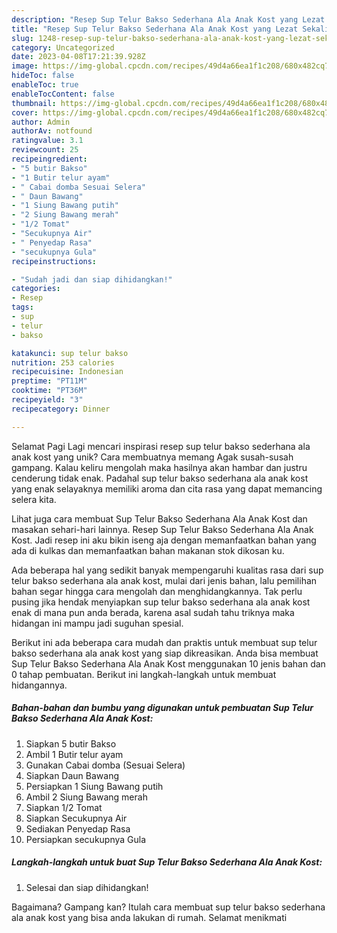 ```yaml
---
description: "Resep Sup Telur Bakso Sederhana Ala Anak Kost yang Lezat Sekali, Enak"
title: "Resep Sup Telur Bakso Sederhana Ala Anak Kost yang Lezat Sekali, Enak"
slug: 1248-resep-sup-telur-bakso-sederhana-ala-anak-kost-yang-lezat-sekali-enak
category: Uncategorized
date: 2023-04-08T17:21:39.928Z
image: https://img-global.cpcdn.com/recipes/49d4a66ea1f1c208/680x482cq70/sup-telur-bakso-sederhana-ala-anak-kost-foto-resep-utama.jpg
hideToc: false
enableToc: true
enableTocContent: false
thumbnail: https://img-global.cpcdn.com/recipes/49d4a66ea1f1c208/680x482cq70/sup-telur-bakso-sederhana-ala-anak-kost-foto-resep-utama.jpg
cover: https://img-global.cpcdn.com/recipes/49d4a66ea1f1c208/680x482cq70/sup-telur-bakso-sederhana-ala-anak-kost-foto-resep-utama.jpg
author: Admin
authorAv: notfound
ratingvalue: 3.1
reviewcount: 25
recipeingredient:
- "5 butir Bakso"
- "1 Butir telur ayam"
- " Cabai domba Sesuai Selera"
- " Daun Bawang"
- "1 Siung Bawang putih"
- "2 Siung Bawang merah"
- "1/2 Tomat"
- "Secukupnya Air"
- " Penyedap Rasa"
- "secukupnya Gula"
recipeinstructions:

- "Sudah jadi dan siap dihidangkan!"
categories:
- Resep
tags:
- sup
- telur
- bakso

katakunci: sup telur bakso 
nutrition: 253 calories
recipecuisine: Indonesian
preptime: "PT11M"
cooktime: "PT36M"
recipeyield: "3"
recipecategory: Dinner

---
```



Selamat Pagi Lagi mencari inspirasi resep sup telur bakso sederhana ala anak kost yang unik? Cara membuatnya memang Agak susah-susah gampang. Kalau keliru mengolah maka hasilnya akan hambar dan justru cenderung tidak enak. Padahal sup telur bakso sederhana ala anak kost yang enak selayaknya memiliki aroma dan cita rasa yang dapat memancing selera kita.


Lihat juga cara membuat Sup Telur Bakso Sederhana Ala Anak Kost dan masakan sehari-hari lainnya. Resep Sup Telur Bakso Sederhana Ala Anak Kost. Jadi resep ini aku bikin iseng aja dengan memanfaatkan bahan yang ada di kulkas dan memanfaatkan bahan makanan stok dikosan ku.

Ada beberapa hal yang sedikit banyak mempengaruhi kualitas rasa dari sup telur bakso sederhana ala anak kost, mulai dari jenis bahan, lalu pemilihan bahan segar hingga cara mengolah dan menghidangkannya. Tak perlu pusing jika hendak menyiapkan sup telur bakso sederhana ala anak kost enak di mana pun anda berada, karena asal sudah tahu triknya maka hidangan ini mampu jadi suguhan spesial.


Berikut ini ada beberapa cara mudah dan praktis untuk membuat sup telur bakso sederhana ala anak kost yang siap dikreasikan. Anda bisa membuat Sup Telur Bakso Sederhana Ala Anak Kost menggunakan 10 jenis bahan dan 0 tahap pembuatan. Berikut ini langkah-langkah untuk membuat hidangannya.

<!--inarticleads1-->

##### Bahan-bahan dan bumbu yang digunakan untuk pembuatan Sup Telur Bakso Sederhana Ala Anak Kost:

1. Siapkan 5 butir Bakso
1. Ambil 1 Butir telur ayam
1. Gunakan  Cabai domba (Sesuai Selera)
1. Siapkan  Daun Bawang
1. Persiapkan 1 Siung Bawang putih
1. Ambil 2 Siung Bawang merah
1. Siapkan 1/2 Tomat
1. Siapkan Secukupnya Air
1. Sediakan  Penyedap Rasa
1. Persiapkan secukupnya Gula




<!--inarticleads2-->

##### Langkah-langkah untuk buat Sup Telur Bakso Sederhana Ala Anak Kost:


1. Selesai dan siap dihidangkan!



Bagaimana? Gampang kan? Itulah cara membuat sup telur bakso sederhana ala anak kost yang bisa anda lakukan di rumah. Selamat menikmati
